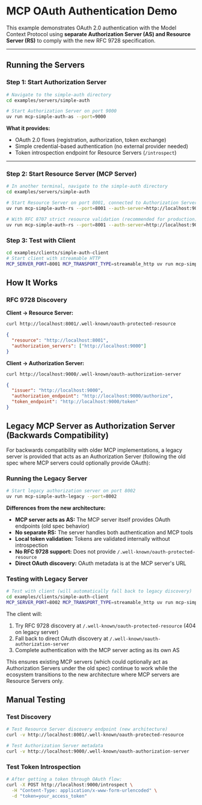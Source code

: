 # MCP OAuth Authentication Demo

This example demonstrates OAuth 2.0 authentication with the Model Context Protocol using **separate Authorization Server (AS) and Resource Server (RS)** to comply with the new RFC 9728 specification.

---


## Running the Servers

### Step 1: Start Authorization Server

```bash
# Navigate to the simple-auth directory
cd examples/servers/simple-auth

# Start Authorization Server on port 9000
uv run mcp-simple-auth-as --port=9000
```

**What it provides:**
- OAuth 2.0 flows (registration, authorization, token exchange)
- Simple credential-based authentication (no external provider needed)  
- Token introspection endpoint for Resource Servers (`/introspect`)

---

### Step 2: Start Resource Server (MCP Server)

```bash
# In another terminal, navigate to the simple-auth directory
cd examples/servers/simple-auth

# Start Resource Server on port 8001, connected to Authorization Server
uv run mcp-simple-auth-rs --port=8001 --auth-server=http://localhost:9000  --transport=streamable-http

# With RFC 8707 strict resource validation (recommended for production)
uv run mcp-simple-auth-rs --port=8001 --auth-server=http://localhost:9000  --transport=streamable-http --oauth-strict

```


### Step 3: Test with Client

```bash
cd examples/clients/simple-auth-client
# Start client with streamable HTTP
MCP_SERVER_PORT=8001 MCP_TRANSPORT_TYPE=streamable_http uv run mcp-simple-auth-client
```


## How It Works

### RFC 9728 Discovery

**Client → Resource Server:**
```bash
curl http://localhost:8001/.well-known/oauth-protected-resource
```
```json
{
  "resource": "http://localhost:8001",
  "authorization_servers": ["http://localhost:9000"]
}
```

**Client → Authorization Server:**
```bash
curl http://localhost:9000/.well-known/oauth-authorization-server
```
```json
{
  "issuer": "http://localhost:9000",
  "authorization_endpoint": "http://localhost:9000/authorize",
  "token_endpoint": "http://localhost:9000/token"
}
```


## Legacy MCP Server as Authorization Server (Backwards Compatibility)

For backwards compatibility with older MCP implementations, a legacy server is provided that acts as an Authorization Server (following the old spec where MCP servers could optionally provide OAuth):

### Running the Legacy Server

```bash
# Start legacy authorization server on port 8002
uv run mcp-simple-auth-legacy --port=8002
```

**Differences from the new architecture:**
- **MCP server acts as AS:** The MCP server itself provides OAuth endpoints (old spec behavior)
- **No separate RS:** The server handles both authentication and MCP tools
- **Local token validation:** Tokens are validated internally without introspection
- **No RFC 9728 support:** Does not provide `/.well-known/oauth-protected-resource`
- **Direct OAuth discovery:** OAuth metadata is at the MCP server's URL

### Testing with Legacy Server

```bash
# Test with client (will automatically fall back to legacy discovery)
cd examples/clients/simple-auth-client
MCP_SERVER_PORT=8002 MCP_TRANSPORT_TYPE=streamable_http uv run mcp-simple-auth-client
```

The client will:
1. Try RFC 9728 discovery at `/.well-known/oauth-protected-resource` (404 on legacy server)
2. Fall back to direct OAuth discovery at `/.well-known/oauth-authorization-server`
3. Complete authentication with the MCP server acting as its own AS

This ensures existing MCP servers (which could optionally act as Authorization Servers under the old spec) continue to work while the ecosystem transitions to the new architecture where MCP servers are Resource Servers only.

## Manual Testing

### Test Discovery
```bash
# Test Resource Server discovery endpoint (new architecture)
curl -v http://localhost:8001/.well-known/oauth-protected-resource

# Test Authorization Server metadata
curl -v http://localhost:9000/.well-known/oauth-authorization-server
```

### Test Token Introspection
```bash
# After getting a token through OAuth flow:
curl -X POST http://localhost:9000/introspect \
  -H "Content-Type: application/x-www-form-urlencoded" \
  -d "token=your_access_token"
```
